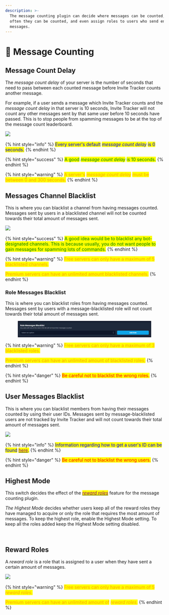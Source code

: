 ```yaml
---
description: >-
  The message counting plugin can decide where messages can be counted, how
  often they can be counted, and even assign roles to users who send enough
  messages.
---
```


# 💬 Message Counting

## Message Count Delay

The _message count delay_ of your server is the number of seconds that need to pass between each counted message before Invite Tracker counts another message.&#x20;

For example, if a user sends a message which Invite Tracker counts and the _message count delay_ in that server is 10 seconds, Invite Tracker will not count any other messages sent by that same user before 10 seconds have passed. This is to stop people from spamming messages to be at the top of the message count leaderboard.

![](<../../.gitbook/assets/Mcount Delay.png>)

{% hint style="info" %}
<mark style="color:blue;">Every server's default</mark> <mark style="color:blue;"></mark>_<mark style="color:blue;">message count delay</mark>_ <mark style="color:blue;"></mark><mark style="color:blue;">is 0 seconds.</mark>
{% endhint %}

{% hint style="success" %}
<mark style="color:green;">A good</mark> <mark style="color:green;"></mark>_<mark style="color:green;">message count delay</mark>_ <mark style="color:green;"></mark><mark style="color:green;">is 10 seconds.</mark>
{% endhint %}

{% hint style="warning" %}
<mark style="color:orange;">A server's</mark> <mark style="color:orange;"></mark>_<mark style="color:orange;">message count delay</mark>_ <mark style="color:orange;"></mark><mark style="color:orange;">must be between 0 and 300 seconds.</mark>
{% endhint %}

## Messages Channel Blacklist

This is where you can blacklist a channel from having messages counted. Messages sent by users in a blacklisted channel will not be counted towards their total amount of messages sent.

![](<../../.gitbook/assets/Mchannel Blacklist.png>)

{% hint style="success" %}
<mark style="color:green;">A good idea would be to blacklist any bot-designated channels. This is because usually, you do not want people to gain messages for spamming lots of commands.</mark>
{% endhint %}

{% hint style="warning" %}
<mark style="color:orange;">Free servers can only have a maximum of 5 blacklisted channels.</mark>

<mark style="color:orange;">Premium servers can have an unlimited amount blacklisted channels.</mark>
{% endhint %}

### Role Messages Blacklist

This is where you can blacklist roles from having messages counted. Messages sent by users with a message-blacklisted role will not count towards their total amount of messages sent.

<figure><img src="../../.gitbook/assets/image (1).png" alt=""><figcaption></figcaption></figure>

{% hint style="warning" %}
<mark style="color:orange;">Free servers can only have a maximum of 3 blacklisted roles.</mark>

<mark style="color:orange;">Premium servers can have an unlimited amount of blacklisted roles.</mark>
{% endhint %}

{% hint style="danger" %}
<mark style="color:red;">Be careful not to blacklist the wrong roles.</mark>
{% endhint %}

## User Messages Blacklist

This is where you can blacklist members from having their messages counted by using their user IDs. Messages sent by message-blacklisted users are not tracked by Invite Tracker and will not count towards their total amount of messages sent.

![](<../../.gitbook/assets/Umessage Blacklist.png>)

{% hint style="info" %}
<mark style="color:blue;">Information regarding how to get a user's ID can be found</mark> [<mark style="color:purple;">here</mark>](../../information.md#copying-a-user-id)<mark style="color:blue;">.</mark>
{% endhint %}

{% hint style="danger" %}
<mark style="color:red;">Be careful not to blacklist the wrong users.</mark>
{% endhint %}

## Highest Mode

This switch decides the effect of the [_<mark style="color:purple;">reward roles</mark>_](message-counting.md#reward-rolesto-assign-a-role-as-a-reward-role-simply-select-it-from-the-list-and-then-choose-the-num) feature for the message counting plugin.

_The Highest Mode_ decides whether users keep all of the reward roles they have managed to acquire or only the role that requires the most amount of messages. To keep the highest role, enable the Highest Mode setting. To keep all the roles added keep the Highest Mode setting disabled.

<div align="center"><img src="../../.gitbook/assets/Highest Mode.png" alt=""></div>

## Reward Roles

A _reward role_ is a role that is assigned to a user when they have sent a certain amount of messages.

![](<../../.gitbook/assets/Reward Roles.png>)

{% hint style="warning" %}
<mark style="color:orange;">Free servers can only have a maximum of 5</mark> <mark style="color:orange;"></mark>_<mark style="color:orange;">reward roles</mark>_<mark style="color:orange;">.</mark>

<mark style="color:orange;">Premium servers can have an unlimited amount of</mark> <mark style="color:orange;"></mark>_<mark style="color:orange;">reward roles</mark>_<mark style="color:orange;">.</mark>
{% endhint %}
